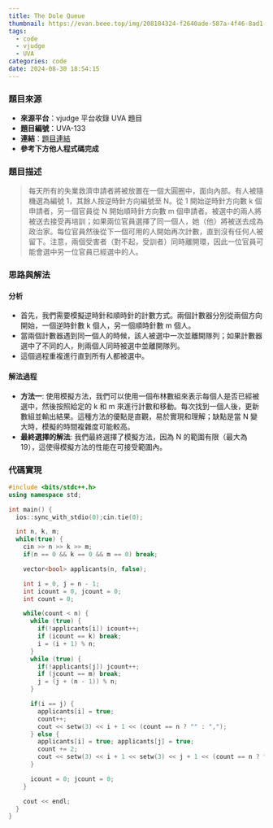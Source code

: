 ```yaml
---
title: The Dole Queue
thumbnail: https://evan.beee.top/img/208184324-f2640ade-587a-4f46-8ad1-7b4c1b31394f.png
tags:
  - code
  - vjudge
  - UVA
categories: code
date: 2024-08-30 18:54:15
---
```

### 題目來源
- **來源平台**：vjudge 平台收錄 UVA 題目
- **題目編號**：UVA-133
- **連結**：[題目連結](https://vjudge.net/problem/UVA-133)
- **參考下方他人程式碼完成**

### 題目描述
> 每天所有的失業救濟申請者將被放置在一個大圓圈中，面向內部。有人被隨機選為編號 1，其餘人按逆時針方向編號至 N。從 1 開始逆時針方向數 k 個申請者，另一個官員從 N 開始順時針方向數 m 個申請者。被選中的兩人將被送去接受再培訓；如果兩位官員選擇了同一個人，她（他）將被送去成為政治家。每位官員然後從下一個可用的人開始再次計數，直到沒有任何人被留下。注意，兩個受害者（對不起，受訓者）同時離開環，因此一位官員可能會選中另一位官員已經選中的人。

### 思路與解法
#### 分析
- 首先，我們需要模擬逆時針和順時針的計數方式。兩個計數器分別從兩個方向開始，一個逆時針數 k 個人，另一個順時針數 m 個人。
- 當兩個計數器遇到同一個人的時候，該人被選中一次並離開隊列；如果計數器選中了不同的人，則兩個人同時被選中並離開隊列。
- 這個過程重複進行直到所有人都被選中。

#### 解法過程
- **方法一**: 使用模擬方法，我們可以使用一個布林數組來表示每個人是否已經被選中，然後按照給定的 k 和 m 來進行計數和移動。每次找到一個人後，更新數組並輸出結果。這種方法的優點是直觀，易於實現和理解；缺點是當 N 變大時，模擬的時間複雜度可能較高。
- **最終選擇的解法**: 我們最終選擇了模擬方法，因為 N 的範圍有限（最大為 19），這使得模擬方法的性能在可接受範圍內。

### 代碼實現
```cpp
#include <bits/stdc++.h>
using namespace std;

int main() {
  ios::sync_with_stdio(0);cin.tie(0);

  int n, k, m;
  while(true) {
    cin >> n >> k >> m;
    if(n == 0 && k == 0 && m == 0) break;

    vector<bool> applicants(n, false);

    int i = 0, j = n - 1;
    int icount = 0, jcount = 0;
    int count = 0;

    while(count < n) {
      while (true) {
        if(!applicants[i]) icount++;
        if (icount == k) break;
        i = (i + 1) % n;
      }
      while (true) {
        if(!applicants[j]) jcount++;
        if (jcount == m) break;
        j = (j + (n - 1)) % n;
      }

      if(i == j) {
        applicants[i] = true;
        count++;
        cout << setw(3) << i + 1 << (count == n ? "" : ",");
      } else {
        applicants[i] = true; applicants[j] = true;
        count += 2;
        cout << setw(3) << i + 1 << setw(3) << j + 1 << (count == n ? "" : ",");
      }

      icount = 0; jcount = 0;
    }

    cout << endl;
  }
}
```
